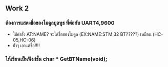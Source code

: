 ## Work 2
### ต้องการแสดงชื่อของโมดูลบูลทูธ ที่ต่อกับ UART4,9600
- ใช้คำสั่ง AT:NAME? จะได้ชื่อของโมดูล (EX:NAME:STM 32 BT?????) เหมือน (HC-05,HC-06)
- ย้้ำๆ เอาแต่ชื่อ!!!!
### ให้เขียนเป็นฟังก์ชั่น char * GetBTName(void);

